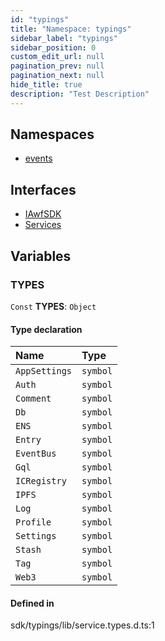 ```yaml
---
id: "typings"
title: "Namespace: typings"
sidebar_label: "typings"
sidebar_position: 0
custom_edit_url: null
pagination_prev: null
pagination_next: null
hide_title: true
description: "Test Description"
---
```


## Namespaces

- [events](typings.events.md)

## Interfaces

- [IAwfSDK](../interfaces/typings.IAwfSDK.md)
- [Services](../interfaces/typings.Services.md)

## Variables

### TYPES

`Const` **TYPES**: `Object`

#### Type declaration

| Name          | Type     |
| :------------ | :------- |
| `AppSettings` | `symbol` |
| `Auth`        | `symbol` |
| `Comment`     | `symbol` |
| `Db`          | `symbol` |
| `ENS`         | `symbol` |
| `Entry`       | `symbol` |
| `EventBus`    | `symbol` |
| `Gql`         | `symbol` |
| `ICRegistry`  | `symbol` |
| `IPFS`        | `symbol` |
| `Log`         | `symbol` |
| `Profile`     | `symbol` |
| `Settings`    | `symbol` |
| `Stash`       | `symbol` |
| `Tag`         | `symbol` |
| `Web3`        | `symbol` |

#### Defined in

sdk/typings/lib/service.types.d.ts:1
